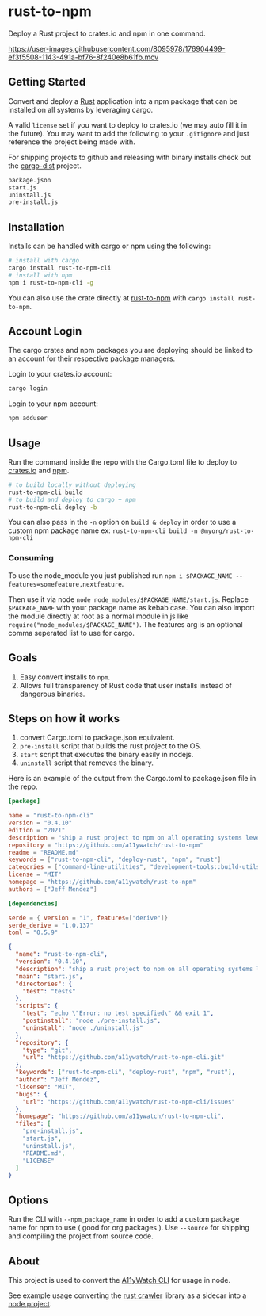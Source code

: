 # rust-to-npm

Deploy a Rust project to crates.io and npm in one command.

https://user-images.githubusercontent.com/8095978/176904499-ef3f5508-1143-491a-bf76-8f240e8b61fb.mov

## Getting Started

Convert and deploy a [Rust](https://www.rust-lang.org) application into a npm package that can be installed on all systems by leveraging cargo.

A valid `license` set if you want to deploy to crates.io (we may auto fill it in the future).
You may want to add the following to your `.gitignore` and just reference the project being made with.

For shipping projects to github and releasing with binary installs check out the [cargo-dist](https://github.com/axodotdev/cargo-dist) project.

```sh
package.json
start.js
uninstall.js
pre-install.js
```

## Installation

Installs can be handled with cargo or npm using the following:

```sh
# install with cargo
cargo install rust-to-npm-cli
# install with npm
npm i rust-to-npm-cli -g
```

You can also use the crate directly at [rust-to-npm](./rust-to-npm/) with `cargo install rust-to-npm`.

## Account Login

The cargo crates and npm packages you are deploying should be linked to an account for their respective package managers.

Login to your crates.io account:
```sh
cargo login
```

Login to your npm account:
```sh
npm adduser
```

## Usage

Run the command inside the repo with the Cargo.toml file to deploy to [crates.io](https://crates.io/) and [npm](https://www.npmjs.com/).

```sh
# to build locally without deploying
rust-to-npm-cli build
# to build and deploy to cargo + npm
rust-to-npm-cli deploy -b
```

You can also pass in the `-n` option on `build & deploy` in order to use a custom npm package name ex: `rust-to-npm-cli build -n @myorg/rust-to-npm-cli`

### Consuming

To use the node_module you just published run `npm i $PACKAGE_NAME --features=somefeature,nextfeature`.

Then use it via node `node node_modules/$PACKAGE_NAME/start.js`. Replace `$PACKAGE_NAME` with your package name as kebab case.
You can also import the module directly at root as a normal module in js like `require("node_modules/$PACKAGE_NAME")`.
The features arg is an optional comma seperated list to use for cargo.

## Goals

1. Easy convert installs to `npm`.
1. Allows full transparency of Rust code that user installs instead of dangerous binaries.

## Steps on how it works

1. convert Cargo.toml to package.json equivalent.
1. `pre-install` script that builds the rust project to the OS.
1. `start` script that executes the binary easily in nodejs.
1. `uninstall` script that removes the binary.

Here is an example of the output from the Cargo.toml to package.json file in the repo.

```toml
[package]

name = "rust-to-npm-cli"
version = "0.4.10"
edition = "2021"
description = "ship a rust project to npm on all operating systems leveraging cargo."
repository = "https://github.com/a11ywatch/rust-to-npm"
readme = "README.md"
keywords = ["rust-to-npm-cli", "deploy-rust", "npm", "rust"]
categories = ["command-line-utilities", "development-tools::build-utils"]
license = "MIT"
homepage = "https://github.com/a11ywatch/rust-to-npm"
authors = ["Jeff Mendez"]

[dependencies]

serde = { version = "1", features=["derive"]}
serde_derive = "1.0.137"
toml = "0.5.9"
```

```json
{
  "name": "rust-to-npm-cli",
  "version": "0.4.10",
  "description": "ship a rust project to npm on all operating systems leveraging cargo.",
  "main": "start.js",
  "directories": {
    "test": "tests"
  },
  "scripts": {
    "test": "echo \"Error: no test specified\" && exit 1",
    "postinstall": "node ./pre-install.js",
    "uninstall": "node ./uninstall.js"
  },
  "repository": {
    "type": "git",
    "url": "https://github.com/a11ywatch/rust-to-npm-cli.git"
  },
  "keywords": ["rust-to-npm-cli", "deploy-rust", "npm", "rust"],
  "author": "Jeff Mendez",
  "license": "MIT",
  "bugs": {
    "url": "https://github.com/a11ywatch/rust-to-npm-cli/issues"
  },
  "homepage": "https://github.com/a11ywatch/rust-to-npm-cli",
  "files": [
    "pre-install.js",
    "start.js",
    "uninstall.js",
    "README.md",
    "LICENSE"
  ]
}
```

## Options

Run the CLI with `--npm_package_name` in order to add a custom package name for npm to use ( good for org packages ).
Use `--source` for shipping and compiling the project from source code.

## About

This project is used to convert the [A11yWatch CLI](https://github.com/a11ywatch/a11ywatch) for usage in node.

See example usage converting the [rust crawler](https://github.com/a11ywatch/crawler) library as a sidecar into a [node project](https://github.com/a11ywatch/sidecar).
